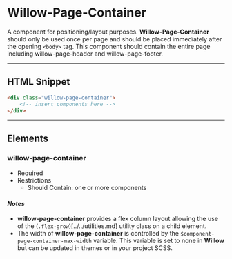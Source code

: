 # **Willow-Page-Container**

A component for positioning/layout purposes.  **Willow-Page-Container** should only be used once per page and should be placed immediately after the opening `<body>` tag. This component should contain the entire page including willow-page-header and willow-page-footer.

---

## HTML Snippet

```html
<div class="willow-page-container">
    <!-- insert components here -->
</div>
```

---

## Elements

### willow-page-container

- Required
- Restrictions
  - Should Contain: one or more components

#### _Notes_

- **willow-page-container** provides a flex column layout allowing the use of the (`.flex-grow`)[../../utilities.md] utility class on a child element.
- The width of **willow-page-container** is controlled by the `$component-page-container-max-width` variable. This variable is set to none in **Willow** but can be updated in themes or in your project SCSS.

